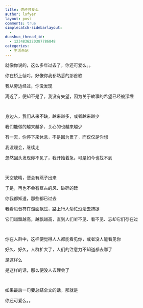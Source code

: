 ```yaml
---
title: 你还可爱么
author: lofyer
layout: post
comments: true
simplecatch-sidebarlayout:
  - 
duoshuo_thread_id:
  - 1234836220387786848
categories:
  - 生活杂记
---
```

就像你说的，这么多年过去了，你还可爱么。。

你在桥上低吟，好像你我都熟悉的那首歌

我从旁边经过，你没发现

离近了，便知不是了，我没有失望，因为关于故事的希望已经被深埋

&nbsp;

身边人，我们从来不缺，越来越多，或者越来越少

我们能做的越来越多，关心的也越来越少

有一天，你停下来休息，不是因为累了，而仅仅是你想

我没理会，继续走

忽然回头发现你不见了，我开始着急，可是如今也找不到

&nbsp;

天空放晴，便会有燕子出来

于是，再也不会有亘古的风、破碎的碑

你我都知道，那些都已过去

我看见音符在湖面飘过，路上行人匆忙没法去捕捉

它们越飘越高，越飘越高，直到人们听不见、看不见、忘却它们存在过

&nbsp;

你在人群中，这样便觉得人人都能看见你，或者没人能看见你

好久、好久，人群扩大了，人们的注意力不知道都去哪了

是这样么

是这样的话，那么便没人去理会了

&nbsp;

如果最后一句要总结全文的话，那就是

你还可爱么。。